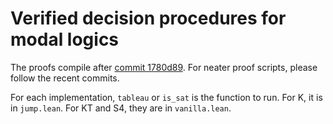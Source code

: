 # Verified decision procedures for modal logics

The proofs compile after [commit 1780d89](https://github.com/minchaowu/ModalTab/commit/1780d89c4ba14dda9e36ac88b2f1713c90120a0d). For neater proof scripts, please follow the recent commits.

For each implementation, `tableau` or `is_sat` is the function to run. For K, it is in `jump.lean`. For KT and S4, they are in `vanilla.lean`.